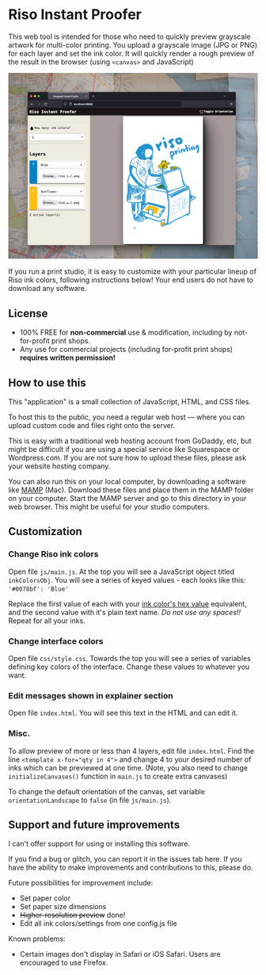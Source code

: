 # Riso Instant Proofer

This web tool is intended for those who need to quickly preview grayscale artwork for multi-color printing. You upload a grayscale image (JPG or PNG) for each layer and set the ink color. It will quickly render a rough preview of the result in the browser (using `<canvas>` and JavaScript)

![Screenshot showing a 2-color preview](preview_screenshot.png)

If you run a print studio, it is easy to customize with your particular lineup of Riso ink colors, following instructions below! Your end users do not have to download any software.

## License

* 100% FREE for **non-commercial** use & modification, including by not-for-profit print shops.
* Any use for commercial projects (including for-profit print shops) **requires written permission!**

## How to use this

This "application" is a small collection of JavaScript, HTML, and CSS files.

To host this to the public, you need a regular web host — where you can upload custom code and files right onto the server.

This is easy with a traditional web hosting account from GoDaddy, etc, but might be difficult if you are using a special service like Squarespace or Wordpress.com. If you are not sure how to upload these files, please ask your website hosting company.

You can also run this on your local computer, by downloading a software like [MAMP](https://www.mamp.info/en/downloads/) (Mac). Download these files and place them in the MAMP folder on your computer. Start the MAMP server and go to this directory in your web browser. This might be useful for your studio computers.

## Customization
### Change Riso ink colors
Open file `js/main.js`. At the top you will see a JavaScript object titled `inkColorsObj`. You will see a series of keyed values - each looks like this:
`'#0078bf': 'Blue'`

Replace the first value of each with your [ink color's hex value](https://stencil.wiki/colors) equivalent, and the second value with it's plain text name. *Do not use any spaces!!* Repeat for all your inks.

### Change interface colors
Open file `css/style.css`. Towards the top you will see a series of variables defining key colors of the interface. Change these values to whatever you want.

### Edit messages shown in explainer section
Open file `index.html`. You will see this text in the HTML and can edit it.

### Misc.
To allow preview of more or less than 4 layers, edit file `index.html`. Find the line `<template x-for="qty in 4">` and change 4 to your desired number of inks which can be previewed at one time. (Note, you also need to change `initializeCanvases()` function in `main.js` to create extra canvases)

To change the default orientation of the canvas, set variable `orientationLandscape` to `false` (in file `js/main.js`).

## Support and future improvements

I can't offer support for using or installing this software. 

If you find a bug or glitch, you can report it in the issues tab here. If you have the ability to make improvements and contributions to this, please do.

Future possibilities for improvement include:

* Set paper color
* Set paper size dimensions
* ~~Higher-resolution preview~~ done!
* Edit all ink colors/settings from one config.js file

Known problems:

* Certain images don't display in Safari or iOS Safari. Users are encouraged to use Firefox.
